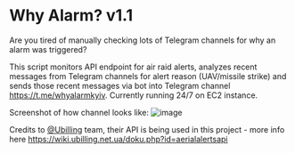 # Why Alarm? v1.1

Are you tired of manually checking lots of Telegram channels for why an alarm was triggered?

This script monitors API endpoint for air raid alerts, analyzes recent messages from Telegram channels for alert reason (UAV/missile strike) and sends those recent messages via bot into Telegram channel https://t.me/whyalarmkyiv. Currently running 24/7 on EC2 instance.

Screenshot of how channel looks like:
![image](https://github.com/batur1n/whyalarm/assets/17457639/be4d613d-ac28-4e96-81af-32ea19743b0d)

Credits to  [@Ubilling](https://github.com/nightflyza/Ubilling) team, their API is being used in this project - more info here https://wiki.ubilling.net.ua/doku.php?id=aerialalertsapi

